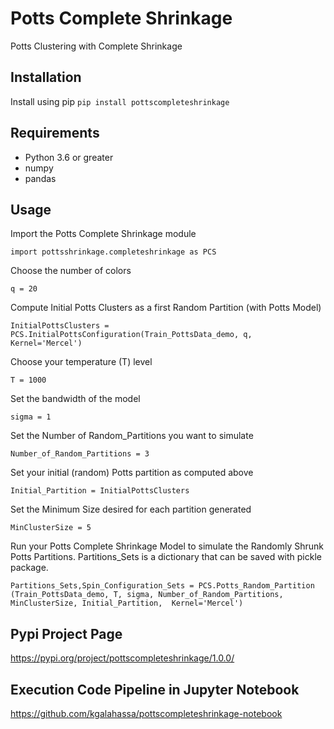 # Potts Complete Shrinkage
Potts Clustering with Complete Shrinkage

## Installation
Install using pip
```pip install pottscompleteshrinkage```

## Requirements
* Python 3.6 or greater
* numpy
* pandas

## Usage
Import the Potts Complete Shrinkage module

```import pottsshrinkage.completeshrinkage as PCS```

Choose the number of colors

```q = 20```

Compute Initial Potts Clusters as a first Random Partition (with Potts Model)

```InitialPottsClusters = PCS.InitialPottsConfiguration(Train_PottsData_demo, q, Kernel='Mercel')```

Choose your temperature (T) level

```T = 1000```

Set the bandwidth of the model

```sigma = 1```

Set the Number of Random_Partitions you want to simulate

```Number_of_Random_Partitions = 3```

Set your initial (random) Potts partition as computed above

```Initial_Partition = InitialPottsClusters```

Set the Minimum Size desired for each partition generated

```MinClusterSize = 5```

Run your Potts Complete Shrinkage Model to simulate the Randomly Shrunk Potts Partitions. Partitions_Sets is a dictionary that can be saved 
with pickle package.

```Partitions_Sets,Spin_Configuration_Sets = PCS.Potts_Random_Partition (Train_PottsData_demo, T, sigma, Number_of_Random_Partitions, MinClusterSize, Initial_Partition,  Kernel='Mercel')```

## Pypi Project Page
 https://pypi.org/project/pottscompleteshrinkage/1.0.0/
 
 
## Execution Code Pipeline in Jupyter Notebook 
 https://github.com/kgalahassa/pottscompleteshrinkage-notebook 